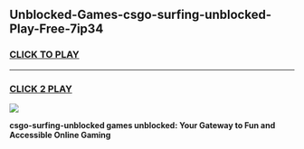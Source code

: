 
## Unblocked-Games-csgo-surfing-unblocked-Play-Free-7ip34
<h3>
<a href="https://premium76.site?title=csgo-surfing-unblocked&ref=19M">CLICK TO PLAY</a></h3>
<hr>

<h3>
<a href="https://premium76.site?title=csgo-surfing-unblocked&ref=19M">CLICK 2 PLAY</a>
  
</h3>

<a href="https://premium76.site?title=csgo-surfing-unblocked&ref=19M"><img src="https://clearcache.store/games.png"></a>


**csgo-surfing-unblocked games unblocked: Your Gateway to Fun and Accessible Online Gaming**
